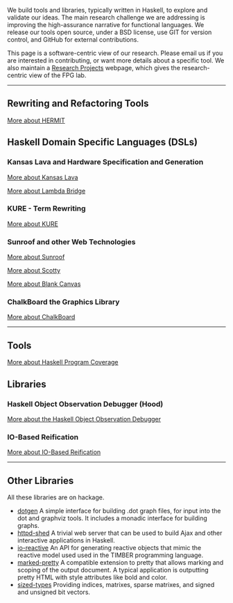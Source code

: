 <div class="teaser">

We build tools and libraries, typically written in Haskell, to explore and validate our
ideas. The main research challenge we are addressing is improving the
high-assurance narrative for functional languages. We release our tools
open source, under a BSD license, use GIT for version control, and
GitHub for external contributions.

</div>

This page is a software-centric view of our research. Please email us if you
are interested in contributing, or want more details about a specific
tool. We also maintain a [Research Projects](/research) webpage,
which gives the research-centric view of the FPG lab.

-----------------------------------------------------------

## Rewriting and Refactoring Tools

<a href="/software/hermit" class="teaser">More about HERMIT</a>

## Haskell Domain Specific Languages (DSLs)

### Kansas Lava and Hardware Specification and Generation

<a href="/software/kansas-lava" class="teaser">More about Kansas Lava</a>

<a href="/software/lambda-bridge" class="teaser">More about Lambda Bridge</a>

### KURE - Term Rewriting

<a href="/software/kure" class="teaser">More about KURE</a>

### Sunroof and other Web Technologies

<a href="/software/sunroof" class="teaser">More about Sunroof</a>

<a href="/software/scotty" class="teaser">More about Scotty</a>

<a href="/software/blank-canvas" class="teaser">More about Blank Canvas</a>

### ChalkBoard the Graphics Library

<a href="/software/chalkboard" class="teaser">More about ChalkBoard</a>

----------------------------------------------------------------

## Tools

<a href="/software/hpc" class="teaser">More about Haskell Program Coverage</a>

## Libraries

### Haskell Object Observation Debugger (Hood)

<a href="/software/hood" class="teaser">More about the Haskell Object Observation Debugger</a>

### IO-Based Reification

<a href="/software/data-reify" class="teaser">More about IO-Based Reification</a>


-----------------------------------------------------------

Other Libraries
---------------

All these libraries are on hackage.

-   [dotgen](http://hackage.haskell.org/package/dotgen) A simple
    interface for building .dot graph files, for input into the dot and
    graphviz tools. It includes a monadic interface for building graphs.
-   [httpd-shed](http://hackage.haskell.org/package/httpd-shed) A
    trivial web server that can be used to build Ajax and other
    interactive applications in Haskell.
-   [io-reactive](http://hackage.haskell.org/package/io-reactive) An API
    for generating reactive objects that mimic the reactive model used
    used in the TIMBER programming language.
-   [marked-pretty](http://hackage.haskell.org/package/marked-pretty) A
    compatible extension to pretty that allows marking and scoping of
    the output document. A typical application is outputting pretty HTML
    with style attributes like bold and color.
-   [sized-types](http://hackage.haskell.org/package/sized-types)
    Providing indices, matrixes, sparse matrixes, and signed and
    unsigned bit vectors.

